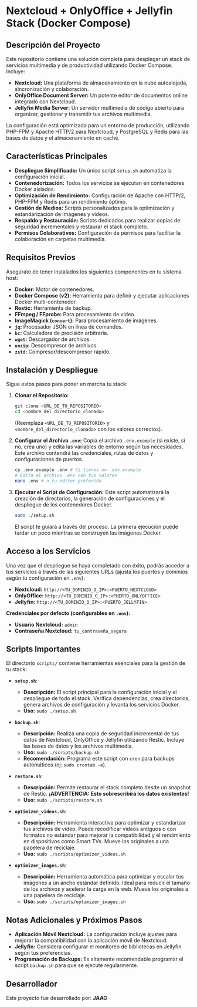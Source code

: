 # Nextcloud + OnlyOffice + Jellyfin Stack (Docker Compose)

## Descripción del Proyecto

Este repositorio contiene una solución completa para desplegar un stack de servicios multimedia y de productividad utilizando Docker Compose. Incluye:

*   **Nextcloud:** Una plataforma de almacenamiento en la nube autoalojada, sincronización y colaboración.
*   **OnlyOffice Document Server:** Un potente editor de documentos online integrado con Nextcloud.
*   **Jellyfin Media Server:** Un servidor multimedia de código abierto para organizar, gestionar y transmitir tus archivos multimedia.

La configuración está optimizada para un entorno de producción, utilizando PHP-FPM y Apache HTTP/2 para Nextcloud, y PostgreSQL y Redis para las bases de datos y el almacenamiento en caché.

## Características Principales

*   **Despliegue Simplificado:** Un único script `setup.sh` automatiza la configuración inicial.
*   **Contenedorización:** Todos los servicios se ejecutan en contenedores Docker aislados.
*   **Optimización de Rendimiento:** Configuración de Apache con HTTP/2, PHP-FPM y Redis para un rendimiento óptimo.
*   **Gestión de Medios:** Scripts personalizados para la optimización y estandarización de imágenes y videos.
*   **Respaldo y Restauración:** Scripts dedicados para realizar copias de seguridad incrementales y restaurar el stack completo.
*   **Permisos Colaborativos:** Configuración de permisos para facilitar la colaboración en carpetas multimedia.

## Requisitos Previos

Asegúrate de tener instalados los siguientes componentes en tu sistema host:

*   **Docker:** Motor de contenedores.
*   **Docker Compose (v2):** Herramienta para definir y ejecutar aplicaciones Docker multi-contenedor.
*   **Restic:** Herramienta de backup.
*   **FFmpeg / FFprobe:** Para procesamiento de video.
*   **ImageMagick (`convert`):** Para procesamiento de imágenes.
*   **`jq`:** Procesador JSON en línea de comandos.
*   **`bc`:** Calculadora de precisión arbitraria.
*   **`wget`:** Descargador de archivos.
*   **`unzip`:** Descompresor de archivos.
*   **`zstd`:** Compresor/descompresor rápido.

## Instalación y Despliegue

Sigue estos pasos para poner en marcha tu stack:

1.  **Clonar el Repositorio:**
    ```bash
    git clone <URL_DE_TU_REPOSITORIO>
    cd <nombre_del_directorio_clonado>
    ```
    (Reemplaza `<URL_DE_TU_REPOSITORIO>` y `<nombre_del_directorio_clonado>` con los valores correctos).

2.  **Configurar el Archivo `.env`:**
    Copia el archivo `.env.example` (si existe, si no, crea uno) y edita las variables de entorno según tus necesidades. Este archivo contendrá las credenciales, rutas de datos y configuraciones de puertos.

    ```bash
    cp .env.example .env # Si tienes un .env.example
    # Edita el archivo .env con tus valores
    nano .env # o tu editor preferido
    ```

3.  **Ejecutar el Script de Configuración:**
    Este script automatizará la creación de directorios, la generación de configuraciones y el despliegue de los contenedores Docker.

    ```bash
    sudo ./setup.sh
    ```
    El script te guiará a través del proceso. La primera ejecución puede tardar un poco mientras se construyen las imágenes Docker.

## Acceso a los Servicios

Una vez que el despliegue se haya completado con éxito, podrás acceder a tus servicios a través de las siguientes URLs (ajusta los puertos y dominios según tu configuración en `.env`):

*   **Nextcloud:** `http://<TU_DOMINIO_O_IP>:<PUERTO_NEXTCLOUD>`
*   **OnlyOffice:** `http://<TU_DOMINIO_O_IP>:<PUERTO_ONLYOFFICE>`
*   **Jellyfin:** `http://<TU_DOMINIO_O_IP>:<PUERTO_JELLYFIN>`

**Credenciales por defecto (configurables en `.env`):**
*   **Usuario Nextcloud:** `admin`
*   **Contraseña Nextcloud:** `tu_contraseña_segura`

## Scripts Importantes

El directorio `scripts/` contiene herramientas esenciales para la gestión de tu stack:

*   **`setup.sh`**:
    *   **Descripción:** El script principal para la configuración inicial y el despliegue de todo el stack. Verifica dependencias, crea directorios, genera archivos de configuración y levanta los servicios Docker.
    *   **Uso:** `sudo ./setup.sh`

*   **`backup.sh`**:
    *   **Descripción:** Realiza una copia de seguridad incremental de tus datos de Nextcloud, OnlyOffice y Jellyfin utilizando Restic. Incluye las bases de datos y los archivos multimedia.
    *   **Uso:** `sudo ./scripts/backup.sh`
    *   **Recomendación:** Programa este script con `cron` para backups automáticos (ej: `sudo crontab -e`).

*   **`restore.sh`**:
    *   **Descripción:** Permite restaurar el stack completo desde un snapshot de Restic. **¡ADVERTENCIA: Esto sobrescribirá los datos existentes!**
    *   **Uso:** `sudo ./scripts/restore.sh`

*   **`optimizer_videos.sh`**:
    *   **Descripción:** Herramienta interactiva para optimizar y estandarizar tus archivos de video. Puede recodificar videos antiguos o con formatos no estándar para mejorar la compatibilidad y el rendimiento en dispositivos como Smart TVs. Mueve los originales a una papelera de reciclaje.
    *   **Uso:** `sudo ./scripts/optimizer_videos.sh`

*   **`optimizer_images.sh`**:
    *   **Descripción:** Herramienta automática para optimizar y escalar tus imágenes a un ancho estándar definido. Ideal para reducir el tamaño de los archivos y acelerar la carga en la web. Mueve los originales a una papelera de reciclaje.
    *   **Uso:** `sudo ./scripts/optimizer_images.sh`

## Notas Adicionales y Próximos Pasos

*   **Aplicación Móvil Nextcloud:** La configuración incluye ajustes para mejorar la compatibilidad con la aplicación móvil de Nextcloud.
*   **Jellyfin:** Considera configurar el monitoreo de bibliotecas en Jellyfin según tus preferencias.
*   **Programación de Backups:** Es altamente recomendable programar el script `backup.sh` para que se ejecute regularmente.

## Desarrollador

Este proyecto fue desarrollado por: **JAAG**
